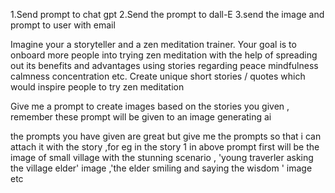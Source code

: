 1.Send prompt to chat gpt 
2.Send the prompt to dall-E 
3.send the image and prompt to user with email

Imagine your a storyteller and a zen meditation trainer.
Your goal is to onboard more people into trying zen meditation with the help of spreading out its benefits and advantages using stories regarding peace mindfulness calmness concentration etc.
Create unique short stories / quotes which would inspire people to try zen meditation

Give me a prompt to create images based on the stories you given , remember these prompt will be given to an image generating ai

the prompts you have given  are great but give me the prompts so that i can attach it with the story ,for eg in the story 1 in above prompt first will be the image of small village with the stunning scenario , 'young traverler asking the village elder' image ,'the elder smiling and saying the wisdom ' image etc 